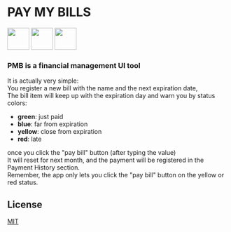 <h1>PAY MY BILLS</h1>
<p>
<img src="https://cdn.jsdelivr.net/gh/devicons/devicon/icons/react/react-original.svg" width="50" />
<img src="https://cdn.jsdelivr.net/gh/devicons/devicon/icons/mongodb/mongodb-original.svg" width="50" />
<img src="https://cdn.jsdelivr.net/gh/devicons/devicon/icons/nodejs/nodejs-original.svg" width="50" />
</p>

<h3>
PMB is a financial management UI tool
</h3>

It is actually very simple:   
You register a new bill with the name and the next expiration date,  
The bill item will keep up with the expiration day and warn you by status colors:
  - **green**: just paid
  - **blue**: far from expiration
  - **yellow**: close from expiration
  - **red**: late

once you click the "pay bill" button (after typing the value)  
It will reset for next month, and the payment will be registered in the Payment History section.  
Remember, the app only lets you click the "pay bill" button on the yellow or red status.  

## License
[MIT](https://choosealicense.com/licenses/mit/)


